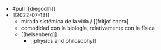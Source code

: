 - #pull [[diegodlh]]
- [[2022-07-13]]
  - mirada sistémica de la vida / [[fritjof capra]
  - comodidad con la biología, relativamente con la física
  - [[heisenberg]]
    - [[physics and philosophy]]
